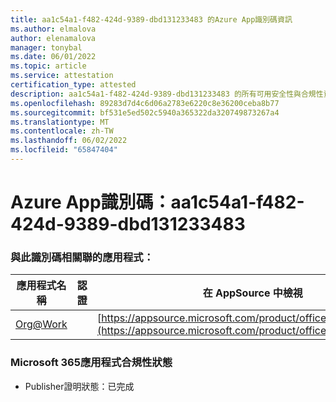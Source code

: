 ```yaml
---
title: aa1c54a1-f482-424d-9389-dbd131233483 的Azure App識別碼資訊
ms.author: elmalova
author: elenamalova
manager: tonybal
ms.date: 06/01/2022
ms.topic: article
ms.service: attestation
certification_type: attested
description: aa1c54a1-f482-424d-9389-dbd131233483 的所有可用安全性與合規性資訊。
ms.openlocfilehash: 89283d7d4c6d06a2783e6220c8e36200ceba8b77
ms.sourcegitcommit: bf531e5ed502c5940a365322da320749873267a4
ms.translationtype: MT
ms.contentlocale: zh-TW
ms.lasthandoff: 06/02/2022
ms.locfileid: "65847404"
---
```

# <a name="azure-app-id-aa1c54a1-f482-424d-9389-dbd131233483"></a>Azure App識別碼：aa1c54a1-f482-424d-9389-dbd131233483


### <a name="apps-associated-with-this-id"></a>與此識別碼相關聯的應用程式：
| **應用程式名稱** | **認證** | **在 AppSource 中檢視** |
|--------------|---------------|-----------------------|
| [Org@Work](../forward/WA200002461.md) |  | [https://appsource.microsoft.com/product/office/WA200002461](https://appsource.microsoft.com/product/office/WA200002461) |

### <a name="microsoft-365-app-compliance-status"></a>Microsoft 365應用程式合規性狀態
- Publisher證明狀態：已完成
